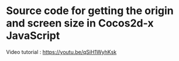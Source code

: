 # Source code for getting the origin and screen size in Cocos2d-x JavaScript

Video tutorial : https://youtu.be/qSiH1WyhKsk
